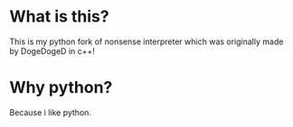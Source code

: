 # What is this?
This is my python fork of nonsense interpreter which was originally made by DogeDogeD in c++!
# Why python?
Because i like python.
